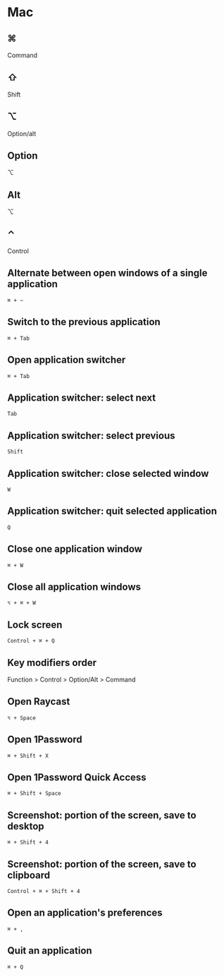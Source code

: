 # Mac

## ⌘

Command

## ⇧

Shift

## ⌥

Option/alt

## Option

⌥

## Alt

⌥

## ⌃

Control

## Alternate between open windows of a single application

`⌘ + ~`

## Switch to the previous application

`⌘ + Tab`

## Open application switcher

`⌘ + Tab`

## Application switcher: select next

`Tab`

## Application switcher: select previous

`Shift`

## Application switcher: close selected window

`W`

## Application switcher: quit selected application

`Q`

## Close one application window

`⌘ + W`

## Close all application windows

`⌥ + ⌘ + W`

## Lock screen

`Control + ⌘ + Q`

## Key modifiers order

Function > Control > Option/Alt > Command

## Open Raycast

`⌥ + Space`

## Open 1Password

`⌘ + Shift + X`

## Open 1Password Quick Access

`⌘ + Shift + Space`

## Screenshot: portion of the screen, save to desktop

`⌘ + Shift + 4`

## Screenshot: portion of the screen, save to clipboard

`Control + ⌘ + Shift + 4`

## Open an application's preferences

`⌘ + ,`

## Quit an application

`⌘ + Q`
